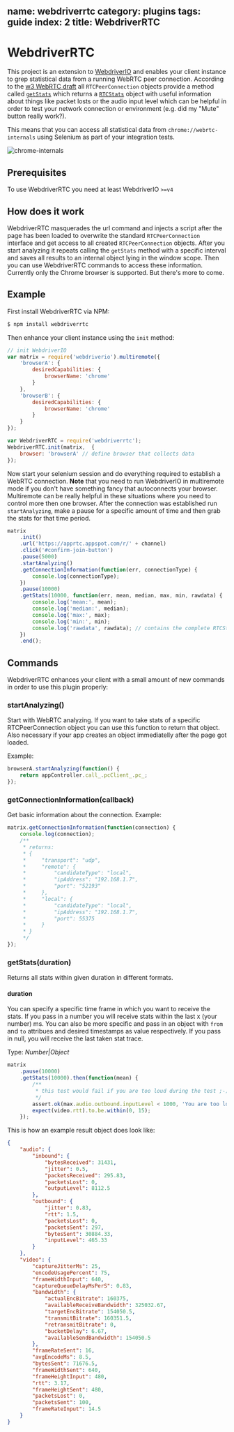 name: webdriverrtc
category: plugins
tags: guide
index: 2
title: WebdriverRTC
---

WebdriverRTC
============

This project is an extension to [WebdriverIO](http://webdriver.io) and enables your client instance to grep statistical data from a running WebRTC peer connection. According to the [w3 WebRTC draft](http://www.w3.org/TR/webrtc/#dom-peerconnection-getstats) all `RTCPeerConnection` objects provide a method called [`getStats`](http://www.w3.org/TR/webrtc/#widl-RTCPeerConnection-getStats-void-MediaStreamTrack-selector-RTCStatsCallback-successCallback-RTCPeerConnectionErrorCallback-failureCallback) which returns a [`RTCStats`](http://www.w3.org/TR/webrtc/#idl-def-RTCStats) object with useful information about things like packet losts or the audio input level which can be helpful in order to test your network connection or environment (e.g. did my "Mute" button really work?).

This means that you can access all statistical data from `chrome://webrtc-internals` using Selenium as part of your integration tests.

![chrome-internals](http://www.christian-bromann.com/webrtc-internals.png)

## Prerequisites

To use WebdriverRTC you need at least WebdriverIO `>=v4`

## How does it work

WebdriverRTC masquerades the url command and injects a script after the page has been loaded to overwrite the standard `RTCPeerConnection` interface and get access to all created `RTCPeerConnection` objects. After you start analyzing it repeats calling the `getStats` method with a specific interval and saves all results to an internal object lying in the window scope. Then you can use WebdriverRTC commands to access these information. Currently only the Chrome browser is supported. But there's more to come.

## Example

First install WebdriverRTC via NPM:

```sh
$ npm install webdriverrtc
```

Then enhance your client instance using the `init` method:

```js
// init WebdriverIO
var matrix = require('webdriverio').multiremote({
    'browserA': {
        desiredCapabilities: {
            browserName: 'chrome'
        }
    },
    'browserB': {
        desiredCapabilities: {
            browserName: 'chrome'
        }
    }
});

var WebdriverRTC = require('webdriverrtc');
WebdriverRTC.init(matrix,  {
    browser: 'browserA' // define browser that collects data
});
```

Now start your selenium session and do everything required to establish a WebRTC connection. __Note__ that you need to run WebdriverIO in multiremote mode if you don't have something fancy that autoconnects your browser. Multiremote can be really helpful in these situations where you need to control more then one browser. After the connection was established run `startAnalyzing`, make a pause for a specific amount of time and then grab the stats for that time period.

```js
matrix
    .init()
    .url('https://apprtc.appspot.com/r/' + channel)
    .click('#confirm-join-button')
    .pause(5000)
    .startAnalyzing()
    .getConnectionInformation(function(err, connectionType) {
        console.log(connectionType);
    })
    .pause(10000)
    .getStats(10000, function(err, mean, median, max, min, rawdata) {
        console.log('mean:', mean);
        console.log('median:', median);
        console.log('max:', max);
        console.log('min:', min);
        console.log('rawdata', rawdata); // contains the complete RTCStatsReport with even more information (mostly browser specific)
    })
    .end();
```

## Commands

WebdriverRTC enhances your client with a small amount of new commands in order to use this plugin properly:

### startAnalyzing(<Function>)

Start with WebRTC analyzing. If you want to take stats of a specific RTCPeerConnection object you can use this function to return that object. Also necessary if your app creates an object immediatelly after the page got loaded.

Example:

```js
browserA.startAnalyzing(function() {
    return appController.call_.pcClient_.pc_;
});
```

### getConnectionInformation(callback)

Get basic information about the connection. Example:

```js
matrix.getConnectionInformation(function(connection) {
    console.log(connection);
    /**
     * returns:
     * {
     *     "transport": "udp",
     *     "remote": {
     *         "candidateType": "local",
     *         "ipAddress": "192.168.1.7",
     *         "port": "52193"
     *     },
     *     "local": {
     *         "candidateType": "local",
     *         "ipAddress": "192.168.1.7",
     *         "port": 55375
     *     }
     * }
     */
});
```

### getStats(duration)

Returns all stats within given duration in different formats.

#### duration
You can specify a specific time frame in which you want to receive the stats. If you pass in a number you will receive stats within the last x (your number) ms. You can also be more specific and pass in an object with `from` and `to` attribues and desired timestamps as value respectively. If you pass in null, you will receive the last taken stat trace.

Type: *Number|Object*<br>

```js
matrix
    .pause(10000)
    .getStats(10000).then(function(mean) {
        /**
         * this test would fail if you are too loud during the test ;-)
         */
        assert.ok(max.audio.outbound.inputLevel < 1000, 'You are too loud!');
        expect(video.rtt).to.be.within(0, 15);
    });
```

This is how an example result object does look like:

```json
{
    "audio": {
        "inbound": {
            "bytesReceived": 31431,
            "jitter": 0.5,
            "packetsReceived": 295.83,
            "packetsLost": 0,
            "outputLevel": 8112.5
        },
        "outbound": {
            "jitter": 0.83,
            "rtt": 1.5,
            "packetsLost": 0,
            "packetsSent": 297,
            "bytesSent": 30884.33,
            "inputLevel": 465.33
        }
    },
    "video": {
        "captureJitterMs": 25,
        "encodeUsagePercent": 75,
        "frameWidthInput": 640,
        "captureQueueDelayMsPerS": 0.83,
        "bandwidth": {
            "actualEncBitrate": 160375,
            "availableReceiveBandwidth": 325032.67,
            "targetEncBitrate": 154050.5,
            "transmitBitrate": 160351.5,
            "retransmitBitrate": 0,
            "bucketDelay": 6.67,
            "availableSendBandwidth": 154050.5
        },
        "frameRateSent": 16,
        "avgEncodeMs": 8.5,
        "bytesSent": 71676.5,
        "frameWidthSent": 640,
        "frameHeightInput": 480,
        "rtt": 3.17,
        "frameHeightSent": 480,
        "packetsLost": 0,
        "packetsSent": 100,
        "frameRateInput": 14.5
    }
}
```
